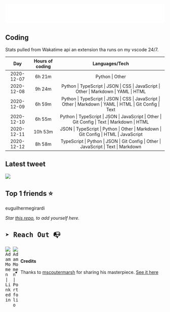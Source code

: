 
![test image size](/assets/welcome_message.gif)

## Coding
Stats pulled from Wakatime api an extension tha runs on my vscode 24/7.

|Day|Hours of coding|Languages/Tech|
|:-:|:-:|:-:|
|2020-12-07|6h 21m|Python &#124; Other|
|2020-12-08|9h 24m|Python &#124; TypeScript &#124; JSON &#124; CSS &#124; JavaScript &#124; Other &#124; Markdown &#124; YAML &#124; HTML|
|2020-12-09|6h 59m|Python &#124; TypeScript &#124; JSON &#124; CSS &#124; JavaScript &#124; Other &#124; Markdown &#124; YAML &#124; HTML &#124; Git Config &#124; Text|
|2020-12-10|6h 55m|Python &#124; TypeScript &#124; JSON &#124; JavaScript &#124; Other &#124; Git Config &#124; Text &#124; Markdown &#124; HTML|
|2020-12-11|10h 53m|JSON &#124; TypeScript &#124; Python &#124; Other &#124; Markdown &#124; Git Config &#124; HTML &#124; JavaScript|
|2020-12-12|8h 58m|TypeScript &#124; Python &#124; JSON &#124; Git Config &#124; Other &#124; JavaScript &#124; Text &#124; Markdown|

## Latest tweet
[<img src="<tweet-image-url>" width="400">](https://twitter.com/adammomen8/status/1316739109638090754)

## Top 1 friends ⭐️
euguilhermegirardi

*Star [this repo](https://github.com/AdamMomen/AdamMomen), to add yourself here.*


<samp>

## ➤ Reach Out :mailbox_with_no_mail:

>
  <a href="https://www.linkedin.com/in/adam-momen-99596275/">
     <img align="left" alt="Adam Momen | Linkedin" width="24px" src="./assets/Linkedin.svg" />
   </a>

   <a href="https://adammomen.com/">
     <img align="left" alt="Adam Momen | Portfolio" width="24px" src="./assets/web.svg" />
   </a>

</samp>

<br>

#### Credits
* Thanks to [mscoutermarsh](https://github.com/mscoutermarsh) for sharing his masterpiece. [See it here](https://github.com/mscoutermarsh/mscoutermarsh)